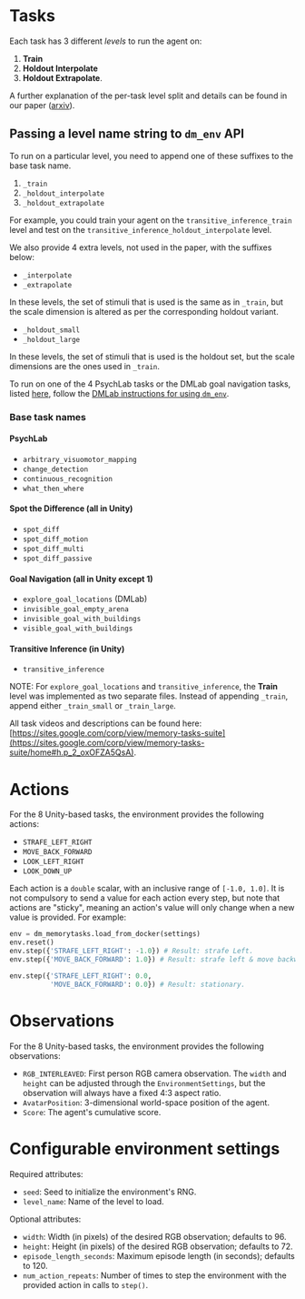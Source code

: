 # Tasks

Each task has 3 different *levels* to run the agent on:

1.  **Train**
2.  **Holdout Interpolate**
3.  **Holdout Extrapolate**.

A further explanation of the per-task level split and details can be found in
our paper ([arxiv](https://arxiv.org/abs/1910.13406)).

## Passing a level name string to `dm_env` API

To run on a particular level, you need to append one of these suffixes to the
base task name.

1.  `_train`
2.  `_holdout_interpolate`
3.  `_holdout_extrapolate`

For example, you could train your agent on the `transitive_inference_train`
level and test on the `transitive_inference_holdout_interpolate` level.

We also provide 4 extra levels, not used in the paper, with the suffixes below:

*   `_interpolate`
*   `_extrapolate`

In these levels, the set of stimuli that is used is the same as in `_train`, but
the scale dimension is altered as per the corresponding holdout variant.

*   `_holdout_small`
*   `_holdout_large`

In these levels, the set of stimuli that is used is the holdout set, but the
scale dimensions are the ones used in `_train`.

To run on one of the 4 PsychLab tasks or the DMLab goal navigation tasks, listed
[here](https://github.com/deepmind/lab/tree/master/game_scripts/levels/contributed/psychlab/memory_suite_01),
follow the
[DMLab instructions for using `dm_env`](https://github.com/deepmind/lab#train-an-agent).

### Base task names

#### PsychLab

*   `arbitrary_visuomotor_mapping`
*   `change_detection`
*   `continuous_recognition`
*   `what_then_where`

#### Spot the Difference (all in Unity)

*   `spot_diff`
*   `spot_diff_motion`
*   `spot_diff_multi`
*   `spot_diff_passive`

#### Goal Navigation (all in Unity except 1)

*   `explore_goal_locations` (DMLab)
*   `invisible_goal_empty_arena`
*   `invisible_goal_with_buildings`
*   `visible_goal_with_buildings`

#### Transitive Inference (in Unity)

*   `transitive_inference`

NOTE: For `explore_goal_locations` and `transitive_inference`, the **Train**
level was implemented as two separate files. Instead of appending `_train`,
append either `_train_small` or `_train_large`.

All task videos and descriptions can be found here:
[https://sites.google.com/corp/view/memory-tasks-suite](https://sites.google.com/corp/view/memory-tasks-suite/home#h.p_2_oxOFZA5QsA).

# Actions

For the 8 Unity-based tasks, the environment provides the following actions:

*   `STRAFE_LEFT_RIGHT`
*   `MOVE_BACK_FORWARD`
*   `LOOK_LEFT_RIGHT`
*   `LOOK_DOWN_UP`

Each action is a `double` scalar, with an inclusive range of `[-1.0, 1.0]`. It
is not compulsory to send a value for each action every step, but note that
actions are "sticky", meaning an action's value will only change when a new
value is provided. For example:

```python
env = dm_memorytasks.load_from_docker(settings)
env.reset()
env.step({'STRAFE_LEFT_RIGHT': -1.0}) # Result: strafe Left.
env.step({'MOVE_BACK_FORWARD': 1.0}) # Result: strafe left & move backward.

env.step({'STRAFE_LEFT_RIGHT': 0.0,
          'MOVE_BACK_FORWARD': 0.0}) # Result: stationary.
```

# Observations

For the 8 Unity-based tasks, the environment provides the following
observations:

*   `RGB_INTERLEAVED`: First person RGB camera observation. The `width` and
    `height` can be adjusted through the `EnvironmentSettings`, but the
    observation will always have a fixed 4:3 aspect ratio.
*   `AvatarPosition`: 3-dimensional world-space position of the agent.
*   `Score`: The agent's cumulative score.

# Configurable environment settings

Required attributes:

*   `seed`: Seed to initialize the environment's RNG.
*   `level_name`: Name of the level to load.

Optional attributes:

*   `width`: Width (in pixels) of the desired RGB observation; defaults to 96.
*   `height`: Height (in pixels) of the desired RGB observation; defaults to 72.
*   `episode_length_seconds`: Maximum episode length (in seconds); defaults
    to 120.
*   `num_action_repeats`: Number of times to step the environment with the
    provided action in calls to `step()`.
